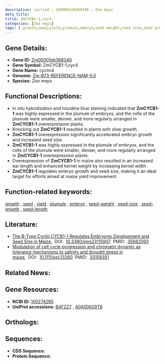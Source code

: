 ```yaml
---
description: cyclin4 ; Zm00001eb369340 ; Zea mays
meta_title:
title: ZmCYCB1-1;cyc4
categories: [Zea mays]
tags: [ growth,seed,yield,plumule,embryo,seed weight,seed size,seed growth,seed length ]
---
```


## Gene Details:
- **Gene ID:**	[Zm00001eb369340](https://www.maizegdb.org/gene_center/gene/Zm00001eb369340)
- **Gene Symbol:** ZmCYCB1-1;cyc4
- **Gene Name:** cyclin4
- **Genome:** [Zm-B73-REFERENCE-NAM-5.0](https://www.maizegdb.org/genome/assembly/Zm-B73-REFERENCE-NAM-5.0)
- **Species:** *Zea mays*

## Functional Descriptions:
   - In situ hybridization and toluidine blue staining indicated that **ZmCYCB1-1** was highly expressed in the plumule of embryos, and the cells of the plumule were smaller, denser, and more regularly arranged in **ZmCYCB1-1** overexpression plants.
   - Knocking out **ZmCYCB1-1** resulted in plants with slow growth.
   - **ZmCYCB1-1** overexpression significantly accelerated embryo growth and increased seed size.
   - **ZmCYCB1-1** was highly expressed in the plumule of embryos, and the cells of the plumule were smaller, denser, and more regularly arranged in **ZmCYCB1-1** overexpression plants.
   - Overexpression of **ZmCYCB1-1** in maize also resulted in an increased ear length and enhanced kernel weight by increasing kernel width.
   - **ZmCYCB1-1** regulates embryo growth and seed size, making it an ideal target for efforts aimed at maize yield improvement.

## Function-related keywords:
[growth](/tags/growth/)&nbsp;,&nbsp;[seed](/tags/seed/)&nbsp;,&nbsp;[yield](/tags/yield/)&nbsp;,&nbsp;[plumule](/tags/plumule/)&nbsp;,&nbsp;[embryo](/tags/embryo/)&nbsp;,&nbsp;[seed-weight](/tags/seed-weight/)&nbsp;,&nbsp;[seed-size](/tags/seed-size/)&nbsp;,&nbsp;[seed-growth](/tags/seed-growth/)&nbsp;,&nbsp;[seed-length](/tags/seed-length/)

## Literature:
   - [The B-Type Cyclin CYCB1-1 Regulates Embryonic Development and Seed Size in Maize.]( https://www.ncbi.nlm.nih.gov/pmc/articles/PMC9180882/)&nbsp;&nbsp;DOI:&nbsp;&nbsp;[10.3390/ijms23115907](https://www.ncbi.nlm.nih.gov/pmc/articles/PMC9180882/)&nbsp;&nbsp;PMID:&nbsp;&nbsp;[35682593](https://pubmed.ncbi.nlm.nih.gov/35682593/)
   - [Modulation of cell cycle progression and chromatin dynamic as tolerance mechanisms to salinity and drought stress in maize.]( https://onlinelibrary.wiley.com/doi/10.1111/ppl.13260)&nbsp;&nbsp;DOI:&nbsp;&nbsp;[10.1111/ppl.13260](https://onlinelibrary.wiley.com/doi/10.1111/ppl.13260)&nbsp;&nbsp;PMID:&nbsp;&nbsp;[33159351](https://pubmed.ncbi.nlm.nih.gov/33159351/)

## Related News:

## Gene Resources:
- **NCBI ID:** [100274285](https://www.ncbi.nlm.nih.gov/gene/?term=100274285)
- **UniProt accessions:** [B4FZZ7](https://www.uniprot.org/uniprotkb/B4FZZ7/entry)&nbsp;,&nbsp;[A0A1D6G9T8](https://www.uniprot.org/uniprotkb/A0A1D6G9T8/entry)

## Orthologs:

## Sequences:
- **CDS Sequence:**
- **Protein Sequence:**
